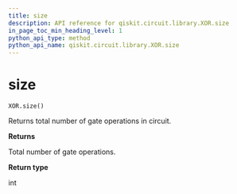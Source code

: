 ```yaml
---
title: size
description: API reference for qiskit.circuit.library.XOR.size
in_page_toc_min_heading_level: 1
python_api_type: method
python_api_name: qiskit.circuit.library.XOR.size
---
```


# size

<span id="qiskit.circuit.library.XOR.size" />

`XOR.size()`

Returns total number of gate operations in circuit.

**Returns**

Total number of gate operations.

**Return type**

int


